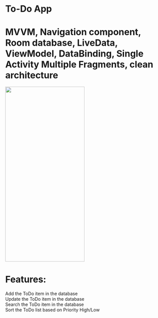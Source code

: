 # To-Do App
# MVVM, Navigation component, Room database, LiveData, ViewModel, DataBinding, Single Activity Multiple Fragments, clean architecture
<img src="https://github.com/naeemazizandroid/ToDoApp/assets/167659156/dc63390f-6fea-470a-8e18-f32ea935ed5b" width="250" height="550"/>

# Features:
Add the ToDo item in the database <br />
Update the ToDo item in the database <br />
Search the ToDo item in the database <br />
Sort the ToDo list based on Priority High/Low <br />
